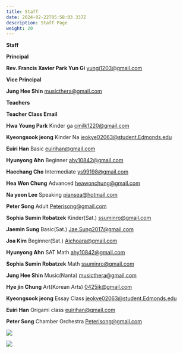 ```yaml
---
title: Staff
date: 2024-02-22T05:58:03.337Z
description: Staff Page
weight: 20
---
```

**Staff**

**Principal**

**Rev. Francis Xavier Park Yun Gi** 	               yungi1203@gmail.com

**Vice Principal**	

**Jung Hee Shin**	                                       musicthera@gmail.com

**Teachers**

**Teacher	                         Class	                                   Email**

**Hwa Young Park**	              Kinder ga	                         cmilk1220@gmail.com

**Kyeongsook jeong**	      Kinder Na	                         jeokye02063@student.Edmonds.edu

**Euiri Han**	                      Basic	                                 euirihan@gmail.com

**Hyunyong Ahn**	              Beginner	                         ahy10842@gmail.com

**Haechang Cho**	              Intermediate	                         ys99198@gmail.com

**Hea Won Chung**	              Advanced	                         heawonchung@gmail.com

**Na yeon Lee**	              Speaking	                         piansea@hotmail.com

**Peter Song**	                      Adult                                    Peterisong@gmail.com

**Sophia Sumin Robatzek**	      Kinder(Sat.)	                         ssuminro@gmail.com 

**Jaemin Sung**	              Basic(Sat.)	                         Jae.Sung2017@gmail.com

**Joa Kim**	                      Beginner(Sat.)	                 Aichoara@gmail.com

**Hyunyong Ahn**	              SAT Math	                         ahy10842@gmail.com

**Sophia Sumin Robatzek**	      Math	                                 ssuminro@gmail.com 

**Jung Hee Shin**	              Music(Nanta)	                         musicthera@gmail.com

**Hye jin Chung**	              Art(Korean Arts)	                 0425jk@gmail.com

**Kyeongsook jeong**	      Essay Class 	                         jeokye02063@student.Edmonds.edu

**Euiri Han**	                      Origami class  	                 euirihan@gmail.com

**Peter Song**	                      Chamber Orchestra 	                 Peterisong@gmail.com

![](/img/교사사진.jpg)

![](/img/조직도.png)
